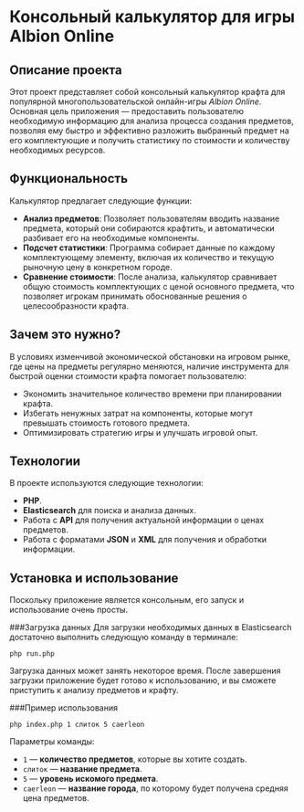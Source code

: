 # Консольный калькулятор для игры Albion Online

## Описание проекта

Этот проект представляет собой консольный калькулятор крафта для популярной многопользовательской онлайн-игры *Albion Online*.
Основная цель приложения — предоставить пользователю необходимую информацию для анализа процесса создания предметов, позволяя ему быстро и эффективно разложить выбранный предмет на его комплектующие и получить статистику по стоимости и количеству необходимых ресурсов.

## Функциональность

Калькулятор предлагает следующие функции:

- **Анализ предметов**: Позволяет пользователям вводить название предмета, который они собираются крафтить, и автоматически разбивает его на необходимые компоненты.
- **Подсчет статистики**: Программа собирает данные по каждому комплектующему элементу, включая их количество и текущую рыночную цену в конкретном городе.
- **Сравнение стоимости**: После анализа, калькулятор сравнивает общую стоимость комплектующих с ценой основного предмета, что позволяет игрокам принимать обоснованные решения о целесообразности крафта.

## Зачем это нужно?

В условиях изменчивой экономической обстановки на игровом рынке, где цены на предметы регулярно меняются, наличие инструмента для быстрой оценки стоимости крафта помогает пользователю:

- Экономить значительное количество времени при планировании крафта.
- Избегать ненужных затрат на компоненты, которые могут превышать стоимость готового предмета.
- Оптимизировать стратегию игры и улучшать игровой опыт.

## Технологии

В проекте используются следующие технологии:

- **PHP**.
- **Elasticsearch** для поиска и анализа данных.
- Работа с **API** для получения актуальной информации о ценах предметов.
- Работа с форматами **JSON** и **XML** для получения и обработки информации.

## Установка и использование
Поскольку приложение является консольным, его запуск и использование очень просты. 

###Загрузка данных
Для загрузки необходимых данных в Elasticsearch достаточно выполнить следующую команду в терминале:
```
php run.php
```
Загрузка данных может занять некоторое время. После завершения загрузки приложение будет готово к использованию, и вы сможете приступить к анализу предметов и крафту.

###Пример использования
```
php index.php 1 слиток 5 caerleon
```
Параметры команды:
- `1` — **количество предметов**, которые вы хотите создать.
- `слиток` — **название предмета**.
- `5` — **уровень искомого предмета**.
- `caerleon` — **название города**, по которому будет получена средняя цена предметов.
